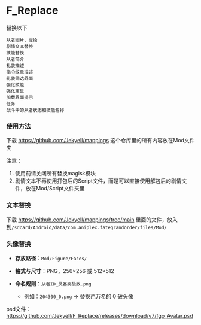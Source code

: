 # F_Replace
替换以下
```
从者图片，立绘
剧情文本替换
技能替换
从者简介
礼装描述
指令纹章描述
礼装筛选界面
强化技能
强化宝具
加载界面提示
任务
战斗中的从者状态和技能名称
```

### 使用方法
下载 https://github.com/Jekyell/mappings 这个仓库里的所有内容放在Mod文件夹

注意：
1. 使用前请关闭所有替换magisk模块
2. 剧情文本不再使用打包后的Script文件，而是可以直接使用解包后的剧情文件，放在Mod/Script文件夹里

### 文本替换
  下载 https://github.com/Jekyell/mappings/tree/main 里面的文件，放入到`/sdcard/Android/data/com.aniplex.fategrandorder/files/Mod/`


### 头像替换

* **存放路径**：`Mod/Figure/Faces/`
* **格式与尺寸**：PNG，256×256 或 512×512
* **命名规则**：`从者ID_灵基突破数.png`

  * 例如：`204300_0.png` → 替换芭万希的 0 破头像

psd文件：https://github.com/Jekyell/F_Replace/releases/download/v7/fgo_Avatar.psd


